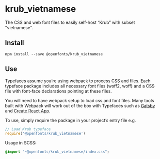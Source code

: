 
# krub_vietnamese

The CSS and web font files to easily self-host “Krub” with subset "vietnamese".

## Install

`npm install --save @openfonts/krub_vietnamese`

## Use

Typefaces assume you’re using webpack to process CSS and files. Each typeface
package includes all necessary font files (woff2, woff) and a CSS file with
font-face declarations pointing at these files.

You will need to have webpack setup to load css and font files. Many tools built
with Webpack will work out of the box with Typefaces such as [Gatsby](https://github.com/gatsbyjs/gatsby)
and [Create React App](https://github.com/facebookincubator/create-react-app).

To use, simply require the package in your project’s entry file e.g.

```javascript
// Load Krub typeface
require('@openfonts/krub_vietnamese')
```

Usage in SCSS:
```scss
@import "~@openfonts/krub_vietnamese/index.css";
```
